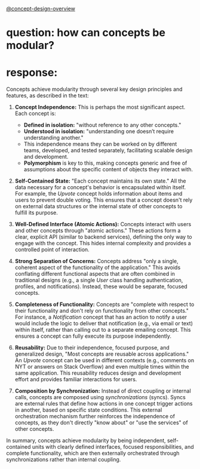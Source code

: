[@concept-design-overview](../background/concept-design-overview.md)

# question: how can concepts be modular?

# response:

Concepts achieve modularity through several key design principles and features, as described in the text:

1.  **Concept Independence:** This is perhaps the most significant aspect. Each concept is:
    *   **Defined in isolation:** "without reference to any other concepts."
    *   **Understood in isolation:** "understanding one doesn’t require understanding another."
    *   This independence means they can be worked on by different teams, developed, and tested separately, facilitating scalable design and development.
    *   **Polymorphism** is key to this, making concepts generic and free of assumptions about the specific content of objects they interact with.

2.  **Self-Contained State:** "Each concept maintains its own state." All the data necessary for a concept's behavior is encapsulated within itself. For example, the *Upvote* concept holds information about items and users to prevent double voting. This ensures that a concept doesn't rely on external data structures or the internal state of other concepts to fulfill its purpose.

3.  **Well-Defined Interface (Atomic Actions):** Concepts interact with users and other concepts through "atomic actions." These actions form a clear, explicit API (similar to backend services), defining the only way to engage with the concept. This hides internal complexity and provides a controlled point of interaction.

4.  **Strong Separation of Concerns:** Concepts address "only a single, coherent aspect of the functionality of the application." This avoids conflating different functional aspects that are often combined in traditional designs (e.g., a single *User* class handling authentication, profiles, and notifications). Instead, these would be separate, focused concepts.

5.  **Completeness of Functionality:** Concepts are "complete with respect to their functionality and don't rely on functionality from other concepts." For instance, a *Notification* concept that has an action to notify a user would include the logic to deliver that notification (e.g., via email or text) within itself, rather than calling out to a separate emailing concept. This ensures a concept can fully execute its purpose independently.

6.  **Reusability:** Due to their independence, focused purpose, and generalized design, "Most concepts are reusable across applications." An *Upvote* concept can be used in different contexts (e.g., comments on NYT or answers on Stack Overflow) and even multiple times within the same application. This reusability reduces design and development effort and provides familiar interactions for users.

7.  **Composition by Synchronization:** Instead of direct coupling or internal calls, concepts are composed using *synchronizations* (syncs). Syncs are external rules that define how actions in one concept trigger actions in another, based on specific state conditions. This external orchestration mechanism further reinforces the independence of concepts, as they don't directly "know about" or "use the services" of other concepts.

In summary, concepts achieve modularity by being independent, self-contained units with clearly defined interfaces, focused responsibilities, and complete functionality, which are then externally orchestrated through synchronizations rather than internal coupling.